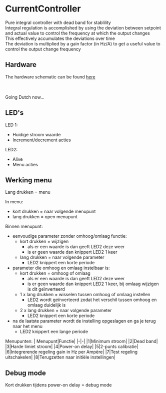 # CurrentController

Pure integral controller with dead band for stablility\
Integral regulation is accomplished by using the deviation between
setpoint and actual value to control the frequency at which the
output changes\
This effectively accumulates the deviations over time\
The deviation is multiplied by a gain factor (in Hz/A) to get a
useful value to control the output change frequency

## Hardware
The hardware schematic can be found [here](https://oshwlab.com/absolute-maximum-ratings/currentcontroller)

\
\
Going Dutch now...

## LED's
LED 1:
- Huidige stroom waarde
- Increment/decrement acties

LED2:
- Alive
- Menu acties

## Werking menu
Lang drukken = menu

In menu:
- kort drukken = naar volgende menupunt
- lang drukken = open menupunt

Binnen menupunt:
- eenvoudige parameter zonder omhoog/omlaag functie:
  - kort drukken = wijzigen
    - als er een waarde is dan geeft LED2 deze weer
    - is er geen waarde dan knippert LED2 1 keer
  - lang drukken = naar volgende parameter
    - LED2 knippert een korte periode
- parameter die omhoog en omlaag instelbaar is:
  - kort drukken = omhoog of omlaag
    - als er een waarde is dan geeft LED2 deze weer
    - is er geen waarde dan knippert LED2 1 keer, bij omlaag wijzigen is dit geïnverteerd
  - 1 x lang drukken = wisselen tussen omhoog of omlaag instellen
    - LED2 wordt geïnverteerd zodat het verschil tussen omhoog en omlaag duidelijk is
  - 2 x lang drukken = naar volgende parameter
    - LED2 knippert een korte periode
- na de laatste parameter wordt de instelling opgeslagen en ga je terug naar het menu
  - LED2 knippert een lange periode

Menupunten:
| Menupunt|Functie|
|-|-|
|1|Minimum stroom|
|2|Dead band|
|3|Harde limiet stroom|
|4|Power-on delay|
|5|2-punts calibratie|
|6|Integrerende regeling gain in Hz per Ampère|
|7|Test regeling uitschakelen|
|8|Terugzetten naar initiële instellingen|

## Debug mode
Kort drukken tijdens power-on delay = debug mode

